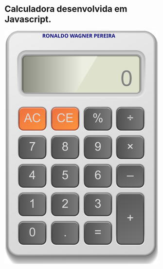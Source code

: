 # Calculadora desenvolvida em Javascript.

![Calculadora](https://github.com/rwpereira/calculadora/blob/main/calculadora.svg)
